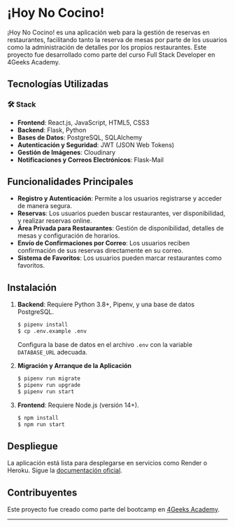 # ¡Hoy No Cocino!

¡Hoy No Cocino! es una aplicación web para la gestión de reservas en restaurantes, facilitando tanto la reserva de mesas por parte de los usuarios como la administración de detalles por los propios restaurantes. Este proyecto fue desarrollado como parte del curso Full Stack Developer en 4Geeks Academy.

## Tecnologías Utilizadas

### 🛠️ Stack
- **Frontend**: React.js, JavaScript, HTML5, CSS3
- **Backend**: Flask, Python
- **Bases de Datos**: PostgreSQL, SQLAlchemy
- **Autenticación y Seguridad**: JWT (JSON Web Tokens)
- **Gestión de Imágenes**: Cloudinary
- **Notificaciones y Correos Electrónicos**: Flask-Mail

## Funcionalidades Principales

- **Registro y Autenticación**: Permite a los usuarios registrarse y acceder de manera segura.
- **Reservas**: Los usuarios pueden buscar restaurantes, ver disponibilidad, y realizar reservas online.
- **Área Privada para Restaurantes**: Gestión de disponibilidad, detalles de mesas y configuración de horarios.
- **Envío de Confirmaciones por Correo**: Los usuarios reciben confirmación de sus reservas directamente en su correo.
- **Sistema de Favoritos**: Los usuarios pueden marcar restaurantes como favoritos.

## Instalación

1. **Backend**: Requiere Python 3.8+, Pipenv, y una base de datos PostgreSQL.
    ```bash
    $ pipenv install
    $ cp .env.example .env
    ```
   Configura la base de datos en el archivo `.env` con la variable `DATABASE_URL` adecuada.

2. **Migración y Arranque de la Aplicación**
    ```bash
    $ pipenv run migrate
    $ pipenv run upgrade
    $ pipenv run start
    ```

3. **Frontend**: Requiere Node.js (versión 14+).
    ```bash
    $ npm install
    $ npm run start
    ```

## Despliegue

La aplicación está lista para desplegarse en servicios como Render o Heroku. Sigue la [documentación oficial](https://start.4geeksacademy.com/deploy).

## Contribuyentes

Este proyecto fue creado como parte del bootcamp en [4Geeks Academy](https://4geeksacademy.com).

---
